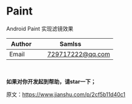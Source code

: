 # Paint
Android Paint 实现滤镜效果

| Author        | Samlss           |
| ------------- |:-------------:|
| Email      | 729717222@qq.com |

<br>

**如果对你开发起到帮助，请star一下；**<br>

原文：https://www.jianshu.com/p/2cf5b11d40c1
